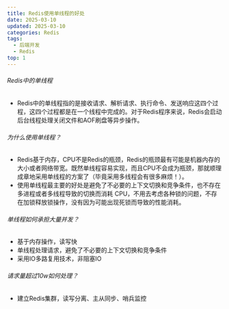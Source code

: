 ```yaml
---
title: Redis使用单线程的好处
date: 2025-03-10
updated: 2025-03-10
categories: Redis
tags:
  - 后端开发
  - Redis
top: 1
---
```


###### Redis中的单线程
- Redis中的单线程指的是接收请求、解析请求、执行命令、发送响应这四个过程，这四个过程都是在一个线程中完成的。对于Redis程序来说，Redis会启动后台线程处理关闭文件和AOF刷盘等异步操作。

###### 为什么使用单线程？
- Redis基于内存，CPU不是Redis的瓶颈，Redis的瓶颈最有可能是机器内存的大小或者网络带宽。既然单线程容易实现，而且CPU不会成为瓶颈，那就顺理成章地采用单线程的方案了（毕竟采用多线程会有很多麻烦！）。
- 使用单线程最主要的好处是避免了不必要的上下文切换和竞争条件，也不存在多进程或者多线程导致的切换而消耗 CPU，不用去考虑各种锁的问题，不存在加锁释放锁操作，没有因为可能出现死锁而导致的性能消耗。

###### 单线程如何承担大量并发？
- 基于内存操作，读写快
- 单线程处理请求，避免了不必要的上下文切换和竞争条件
- 采用IO多路复用技术，非阻塞IO

###### 请求量超过10w如何处理？
- 建立Redis集群，读写分离、主从同步、哨兵监控
